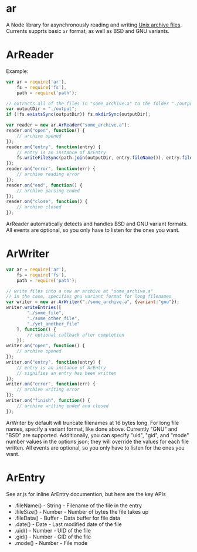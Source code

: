 ar
====

A Node library for asynchronously reading and writing [Unix archive files](http://en.wikipedia.org/wiki/Ar_%28Unix%29). Currents supprts basic `ar` format, as well as BSD and GNU variants.

ArReader
=====
Example:
```javascript
var ar = require('ar'),
    fs = require('fs'),
    path = require('path');

// extracts all of the files in "some_archive.a" to the folder "./output".
var outputDir = "./output";
if (!fs.existsSync(outputDir)) fs.mkdirSync(outputDir);

var reader = new ar.ArReader("some_archive.a");
reader.on("open", function() {
	// archive opened
});
reader.on("entry", function(entry) {
	// entry is an instance of ArEntry
	fs.writeFileSync(path.join(outputDir, entry.fileName()), entry.fileData());
});
reader.on("error", function(err) {
	// archive reading error
});
reader.on("end", function() {
	// archive parsing ended
});
reader.on("close", function() {
	// archive closed
});
```

ArReader automatically detects and handles BSD and GNU variant formats. All events are optional, so you only have to listen for the ones you want.

ArWriter
=====
```javascript
var ar = require('ar'),
    fs = require('fs'),
    path = require('path');

// write files into a new ar archive at "some_archive.a"
// in the case, specifies gnu variant format for long filenames
var writer = new ar.ArWriter("./some_archive.a", {variant:"gnu"});
writer.writeEntries([
		"./some_file",
		"./some_other_file",
		"./yet_another_file"
	], function() {
		// optional callback after completion
	});
writer.on("open", function() {
	// archive opened
});
writer.on("entry", function(entry) {
	// entry is an instance of ArEntry
	// signifies an entry has been written
});
writer.on("error", function(err) {
	// archive writing error
});
writer.on("finish", function() {
	// archive writing ended and closed
});
```

ArWriter by default will truncate filenames at 16 bytes long. For long file names, specify a variant format, like done above. Currently "GNU" and "BSD" are supported. Additionally, you can specify "uid", "gid", and "mode" number values in the options json; they will override the values for each file written. All events are optional, so you only have to listen for the ones you want.

ArEntry
======

See ar.js for inline ArEntry documention, but here are the key APIs

* <ArEntry>.fileName() - String - Filename of the file in the entry
* <ArEntry>.fileSize() - Number - Number of bytes the file takes up
* <ArEntry>.fileData() - Buffer - Data buffer for file data
* <ArEntry>.date() - Date - Last modified date of the file
* <ArEntry>.uid() - Number - UID of the file
* <ArEntry>.gid() - Number - GID of the file
* <ArEntry>.mode() - Number - File mode
